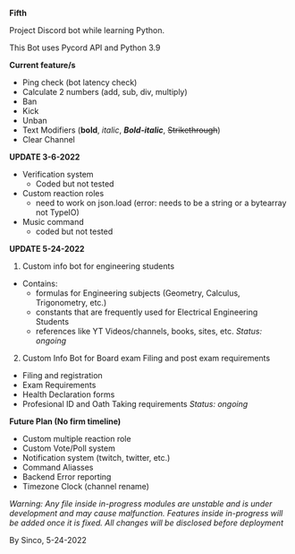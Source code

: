 **Fifth**

Project Discord bot while learning Python.

This Bot uses Pycord API and Python 3.9

**Current feature/s**
- Ping check (bot latency check)
- Calculate 2 numbers (add, sub, div, multiply) 
- Ban
- Kick
- Unban
- Text Modifiers (**bold**, *italic*, ***Bold-italic***, ~~Strikethrough~~)
- Clear Channel 

**UPDATE 3-6-2022**
- Verification system
  - Coded but not tested
- Custom reaction roles 
  - need to work on json.load (error: needs to be a string or a bytearray not TypeIO)
- Music command
  - coded but not tested

**UPDATE 5-24-2022**
1. Custom info bot for engineering students 
  - Contains:
    - formulas for Engineering subjects (Geometry, Calculus, Trigonometry, etc.)
    - constants that are frequently used for Electrical Engineering Students
    - references like YT Videos/channels, books, sites, etc. 
*Status: ongoing*

2. Custom Info Bot for Board exam Filing and post exam requirements
  - Filing and registration
  - Exam Requirements 
  - Health Declaration forms 
  - Profesional ID and Oath Taking requirements
*Status: ongoing*

**Future Plan (No firm timeline)**
- Custom multiple reaction role
- Custom Vote/Poll system 
- Notification system (twitch, twitter, etc.)
- Command Aliasses 
- Backend Error reporting
- Timezone Clock (channel rename)

*Warning: Any file inside in-progress modules are unstable and is under development and may cause malfunction. Features inside in-progress will be added once it is fixed. All changes will be disclosed before deployment*

By Sinco, 5-24-2022 
